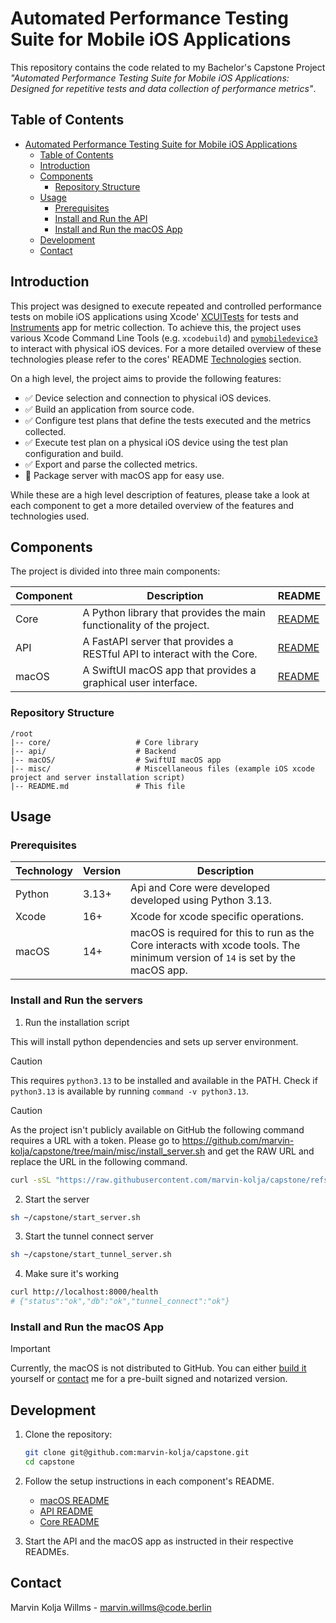 # Automated Performance Testing Suite for Mobile iOS Applications

This repository contains the code related to my Bachelor's Capstone Project *"Automated Performance Testing Suite for
Mobile iOS Applications: Designed for repetitive tests and data collection of performance metrics"*.

## Table of Contents

<!-- TOC -->

* [Automated Performance Testing Suite for Mobile iOS Applications](#automated-performance-testing-suite-for-mobile-ios-applications)
    * [Table of Contents](#table-of-contents)
    * [Introduction](#introduction)
    * [Components](#components)
        * [Repository Structure](#repository-structure)
    * [Usage](#usage)
        * [Prerequisites](#prerequisites)
        * [Install and Run the API](#install-and-run-the-api)
        * [Install and Run the macOS App](#install-and-run-the-macos-app)
    * [Development](#development)
    * [Contact](#contact)

<!-- TOC -->

## Introduction

This project was designed to execute repeated and controlled performance tests on mobile iOS applications using Xcode' [XCUITests](https://developer.apple.com/documentation/xctest/user-interface-tests) for tests and [Instruments](https://developer.apple.com/tutorials/instruments/) app for metric collection. To achieve this, the project uses various Xcode Command Line Tools (e.g. `xcodebuild`) and [`pymobiledevice3`](https://github.com/doronz88/pymobiledevice3/tree/master) to interact with physical iOS devices. For a more detailed overview of these technologies please refer to the cores' README [Technologies](core/README.md#main-technologies) section.

On a high level, the project aims to provide the following features:

- ✅ Device selection and connection to physical iOS devices.
- ✅ Build an application from source code.
- ✅ Configure test plans that define the tests executed and the metrics collected.
- ✅ Execute test plan on a physical iOS device using the test plan configuration and build.
- ✅ Export and parse the collected metrics.
- 🚧 Package server with macOS app for easy use.

While these are a high level description of features, please take a look at each component to get a more detailed overview of the features and technologies used.

## Components

The project is divided into three main components:

| Component | Description                                                             | README                    |
|-----------|-------------------------------------------------------------------------|---------------------------|
| Core      | A Python library that provides the main functionality of the project.   | [README](core/README.md)  |
| API       | A FastAPI server that provides a RESTful API to interact with the Core. | [README](api/README.md)   |
| macOS     | A SwiftUI macOS app that provides a graphical user interface.           | [README](macOS/README.md) |

### Repository Structure

```
/root
|-- core/                   # Core library
|-- api/                    # Backend
|-- macOS/                  # SwiftUI macOS app
|-- misc/                   # Miscellaneous files (example iOS xcode project and server installation script)
|-- README.md               # This file
```

## Usage

### Prerequisites

| Technology | Version | Description                                                                                                                    |
|------------|---------|--------------------------------------------------------------------------------------------------------------------------------|
| Python     | 3.13+   | Api and Core were developed developed using Python 3.13.                                                                       |
| Xcode      | 16+     | Xcode for xcode specific operations.                                                                                           |
| macOS      | 14+     | macOS is required for this to run as the Core interacts with xcode tools. The minimum version of `14` is set by the macOS app. |

### Install and Run the servers

1. Run the installation script

This will install python dependencies and sets up server environment.

> [!CAUTION]
> This requires `python3.13` to be installed and available in the PATH. Check if `python3.13` is available by running `command -v python3.13`.

> [!CAUTION]
> As the project isn't publicly available on GitHub the following command requires a URL with a token.
> Please go to https://github.com/marvin-kolja/capstone/tree/main/misc/install_server.sh and get the RAW URL and replace the URL in the following command.

```bash
curl -sSL "https://raw.githubusercontent.com/marvin-kolja/capstone/refs/heads/main/misc/install_server.sh" | bash
```

2. Start the server

```bash
sh ~/capstone/start_server.sh
```

3. Start the tunnel connect server

```bash
sh ~/capstone/start_tunnel_server.sh
```

4. Make sure it's working

```bash
curl http://localhost:8000/health
# {"status":"ok","db":"ok","tunnel_connect":"ok"}
```

### Install and Run the macOS App

> [!IMPORTANT]
> Currently, the macOS is not distributed to GitHub. You can either [build it](macOS/README.md#distribution) yourself or [contact](#contact) me for a pre-built signed and notarized version.

## Development

1. Clone the repository:
   ```sh
   git clone git@github.com:marvin-kolja/capstone.git
   cd capstone
   ```

2. Follow the setup instructions in each component's README.
    - [macOS README](macOS/README.md)
    - [API README](api/README.md)
    - [Core README](core/README.md)

3. Start the API and the macOS app as instructed in their respective READMEs.

## Contact

Marvin Kolja Willms - [marvin.willms@code.berlin](mailto:marvin.willms@code.berlin)
